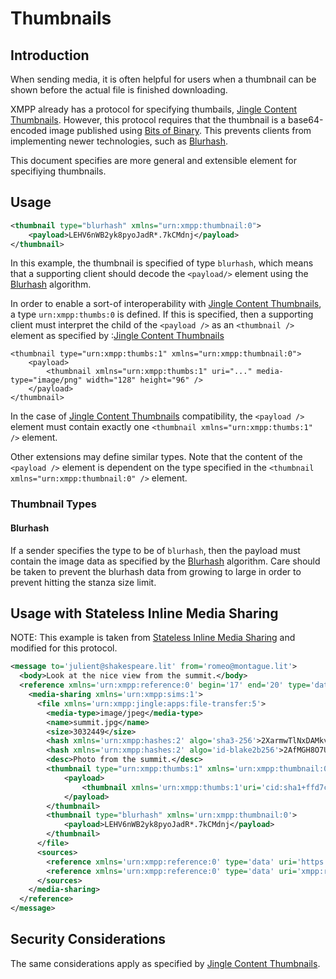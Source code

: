 # Thumbnails
## Introduction

When sending media, it is often helpful for users when a thumbnail can be shown before the
actual file is finished downloading.

XMPP already has a protocol for specifying thumbails, [Jingle Content Thumbnails](https://xmpp.org/extensions/xep-0264.html).
However, this protocol requires that the thumbnail is a base64-encoded image published using
[Bits of Binary](https://xmpp.org/extensions/xep-0231.html). This prevents clients from implementing newer technologies, such as
[Blurhash](https://github.com/woltapp/blurhash).

This document specifies are more general and extensible element for specifiying thumbnails.

## Usage

```xml
<thumbnail type="blurhash" xmlns="urn:xmpp:thumbnail:0">
	<payload>LEHV6nWB2yk8pyoJadR*.7kCMdnj</payload>
</thumbnail>
```

In this example, the thumbnail is specified of type `blurhash`, which means that a supporting
client should decode the `<payload/>` element using the [Blurhash](https://github.com/woltapp/blurhash) algorithm.

In order to enable a sort-of interoperability with [Jingle Content Thumbnails](https://xmpp.org/extensions/xep-0264.html), a type
`urn:xmpp:thumbs:0` is defined. If this is specified, then a supporting client must
interpret the child of the `<payload />` as an `<thumbnail />` element as specified by
:[Jingle Content Thumbnails](https://xmpp.org/extensions/xep-0264.html)

```
<thumbnail type="urn:xmpp:thumbs:1" xmlns="urn:xmpp:thumbnail:0">
	<payload>
		<thumbnail xmlns="urn:xmpp:thumbs:1" uri="..." media-type="image/png" width="128" height="96" />
	</payload>
</thumbnail>
```

In the case of [Jingle Content Thumbnails](https://xmpp.org/extensions/xep-0264.html) compatibility,
the `<payload />` element must contain exactly one `<thumbnail xmlns="urn:xmpp:thumbs:1" />` element.

Other extensions may define similar types. Note that the content of the `<payload />` element
is dependent on the type specified in the `<thumbnail xmlns="urn:xmpp:thumbnail:0" />`
element.

### Thumbnail Types
#### Blurhash

If a sender specifies the type to be of `blurhash`, then the payload must contain the
image data as specified by the [Blurhash](https://github.com/woltapp/blurhash) algorithm. Care should be taken to prevent
the blurhash data from growing to large in order to prevent hitting the stanza size limit.

## Usage with Stateless Inline Media Sharing

NOTE: This example is taken from [Stateless Inline Media Sharing](https://xmpp.org/extensions/xep-0385.html) and modified for this protocol.

```xml
<message to='julient@shakespeare.lit' from='romeo@montague.lit'>
  <body>Look at the nice view from the summit.</body>
  <reference xmlns='urn:xmpp:reference:0' begin='17' end='20' type='data'>
    <media-sharing xmlns='urn:xmpp:sims:1'>
      <file xmlns='urn:xmpp:jingle:apps:file-transfer:5'>
        <media-type>image/jpeg</media-type>
        <name>summit.jpg</name>
        <size>3032449</size>
        <hash xmlns='urn:xmpp:hashes:2' algo='sha3-256'>2XarmwTlNxDAMkvymloX3S5+VbylNrJt/l5QyPa+YoU=</hash>
        <hash xmlns='urn:xmpp:hashes:2' algo='id-blake2b256'>2AfMGH8O7UNPTvUVAM9aK13mpCY=</hash>
        <desc>Photo from the summit.</desc>
        <thumbnail type="urn:xmpp:thumbs:1" xmlns='urn:xmpp:thumbnail:0'>
		  	<payload>
				<thumbnail xmlns='urn:xmpp:thumbs:1'uri='cid:sha1+ffd7c8d28e9c5e82afea41f97108c6b4@bob.xmpp.org' media-type='image/png' width='128' height='96'/>
			</payload>
		</thumbnail>
        <thumbnail type="blurhash" xmlns='urn:xmpp:thumbnail:0'>
		  	<payload>LEHV6nWB2yk8pyoJadR*.7kCMdnj</payload>
		</thumbnail>
      </file>
      <sources>
        <reference xmlns='urn:xmpp:reference:0' type='data' uri='https://download.montague.lit/4a771ac1-f0b2-4a4a-9700-f2a26fa2bb67/summit.jpg' />
        <reference xmlns='urn:xmpp:reference:0' type='data' uri='xmpp:romeo@montague.lit/resource?jingle;id=9559976B-3FBF-4E7E-B457-2DAA225972BB' />
      </sources>
    </media-sharing>
  </reference>
</message>
```

## Security Considerations

The same considerations apply as specified by [Jingle Content Thumbnails](https://xmpp.org/extensions/xep-0264.html).
